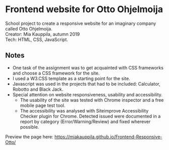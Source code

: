 # Frontend website for Otto Ohjelmoija

School project to create a responsive website for an imaginary company called Otto Ohjelmoija.  
Creator: Mia Kauppila, autumn 2019  
Tech: HTML, CSS, JavaScript.  

## Notes
- One task of the assignment was to get acquainted with CSS frameworks and choose a CSS framework for the site.
- I used a W3.CSS template as a starting point for the site. 
- Javascript was used in the projects that had to be included: Calculator, Robotto and Black Jack. 
- Special attention on website responsiveness, usability and accessibility.  
  - The usability of the site was tested with Chrome inspector and a free mobile page test tool.  
  - The accessibility was analysed with Siteimprove Accessibility Checker plugin for Chrome. Detected issued were documented in a report by category (Error/Warning/Review) and fixed wherever possible.  

Preview the page here: https://miakauppila.github.io/Frontend-Responsive-Otto/

